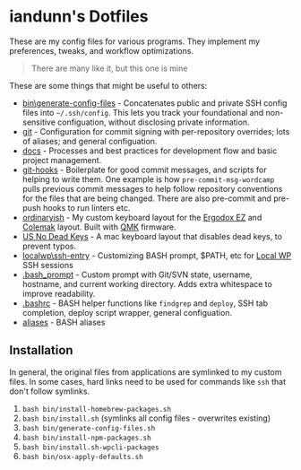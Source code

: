 # iandunn's Dotfiles

These are my config files for various programs. They implement my preferences, tweaks, and workflow optimizations.

> There are many like it, but this one is mine

These are some things that might be useful to others:

* [bin\generate-config-files](./bin/generate-config-files.sh) - Concatenates public and private SSH config files into `~/.ssh/config`. This lets you track your foundational and non-sensitive configuation, without disclosing private information.
* [git](./git) - Configuration for commit signing with per-repository overrides; lots of aliases; and general configuation.
* [docs](./docs) - Processes and best practices for development flow and basic project management.
* [git-hooks](./git-hooks/) - Boilerplate for good commit messages, and scripts for helping to write them. One example is how `pre-commit-msg-wordcamp` pulls previous commit messages to help follow repository conventions for the files that are being changed. There are also pre-commit and pre-push hooks to run linters etc.
* [ordinaryish](./keyboards/ergodox-ez/ordinaryish) - My custom keyboard layout for the [Ergodox EZ](https://ergodox-ez.com/) and [Colemak](https://colemak.com/) layout. Built with [QMK](https://qmk.fm/) firmware.
* [US No Dead Keys](./keyboards/US%20No%20Dead%20Keys/) - A mac keyboard layout that disables dead keys, to prevent typos.
* [localwp\ssh-entry](./localwp/ssh-entry) - Customizing BASH prompt, $PATH, etc for [Local WP](https://localwp.com/) SSH sessions
* [.bash_prompt](./.bash_prompt) - Custom prompt with Git/SVN state, username, hostname, and current working directory. Adds extra whitespace to improve readability.
* [.bashrc](./.bashrc) - BASH helper functions like `findgrep` and `deploy`, SSH tab completion, deploy script wrapper, general configuation.
* [aliases](./aliases/) - BASH aliases


## Installation

In general, the original files from applications are symlinked to my custom files. In some cases, hard links need to be used for commands like `ssh` that don't follow symlinks.

1. `bash bin/install-homebrew-packages.sh`
1. `bash bin/install.sh` (symlinks all config files - overwrites existing)
1. `bash bin/generate-config-files.sh`
1. `bash bin/install-npm-packages.sh`
1. `bash bin/install.sh-wpcli-packages`
1. `bash bin/osx-apply-defaults.sh`
